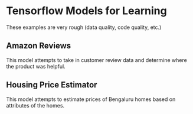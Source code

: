 # Tensorflow Models for Learning

These examples are very rough (data quality, code quality, etc.)

## Amazon Reviews

This model attempts to take in customer review data and determine where the product was helpful.

## Housing Price Estimator

This model attempts to estimate prices of Bengaluru homes based on attributes of the homes.
